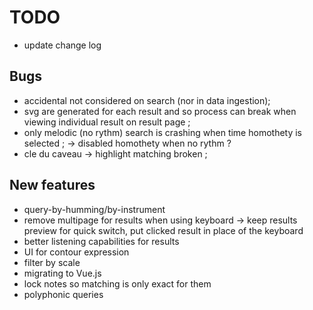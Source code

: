 # TODO
- update change log

## Bugs
- accidental not considered on search (nor in data ingestion);
- svg are generated for each result and so process can break when viewing individual result on result page ;
- only melodic (no rythm) search is crashing when time homothety is selected ;
    -> disabled homothety when no rythm ? 
- cle du caveau -> highlight matching broken ;

## New features
- query-by-humming/by-instrument
- remove multipage for results when using keyboard -> keep results preview for quick switch, put clicked result in place of the keyboard
- better listening capabilities for results 
- UI for contour expression
- filter by scale
- migrating to Vue.js
- lock notes so matching is only exact for them
- polyphonic queries